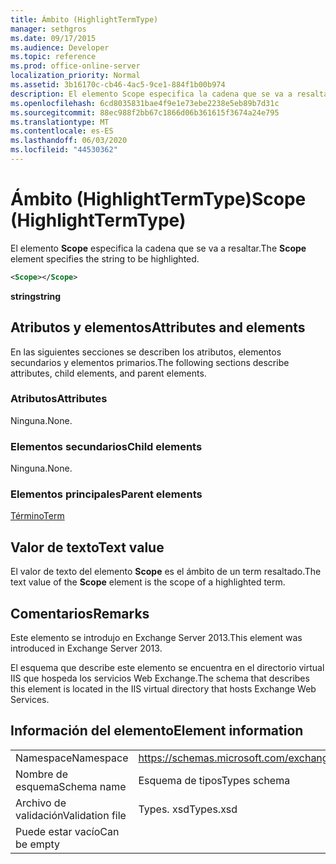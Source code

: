 ```yaml
---
title: Ámbito (HighlightTermType)
manager: sethgros
ms.date: 09/17/2015
ms.audience: Developer
ms.topic: reference
ms.prod: office-online-server
localization_priority: Normal
ms.assetid: 3b16170c-cb46-4ac5-9ce1-884f1b00b974
description: El elemento Scope especifica la cadena que se va a resaltar.
ms.openlocfilehash: 6cd8035831bae4f9e1e73ebe2238e5eb89b7d31c
ms.sourcegitcommit: 88ec988f2bb67c1866d06b361615f3674a24e795
ms.translationtype: MT
ms.contentlocale: es-ES
ms.lasthandoff: 06/03/2020
ms.locfileid: "44530362"
---
```

# <a name="scope-highlighttermtype"></a><span data-ttu-id="c4d03-103">Ámbito (HighlightTermType)</span><span class="sxs-lookup"><span data-stu-id="c4d03-103">Scope (HighlightTermType)</span></span>

<span data-ttu-id="c4d03-104">El elemento **Scope** especifica la cadena que se va a resaltar.</span><span class="sxs-lookup"><span data-stu-id="c4d03-104">The **Scope** element specifies the string to be highlighted.</span></span> 
  
```XML
<Scope></Scope>
```

 <span data-ttu-id="c4d03-105">**string**</span><span class="sxs-lookup"><span data-stu-id="c4d03-105">**string**</span></span>
## <a name="attributes-and-elements"></a><span data-ttu-id="c4d03-106">Atributos y elementos</span><span class="sxs-lookup"><span data-stu-id="c4d03-106">Attributes and elements</span></span>

<span data-ttu-id="c4d03-107">En las siguientes secciones se describen los atributos, elementos secundarios y elementos primarios.</span><span class="sxs-lookup"><span data-stu-id="c4d03-107">The following sections describe attributes, child elements, and parent elements.</span></span>
  
### <a name="attributes"></a><span data-ttu-id="c4d03-108">Atributos</span><span class="sxs-lookup"><span data-stu-id="c4d03-108">Attributes</span></span>

<span data-ttu-id="c4d03-109">Ninguna.</span><span class="sxs-lookup"><span data-stu-id="c4d03-109">None.</span></span>
  
### <a name="child-elements"></a><span data-ttu-id="c4d03-110">Elementos secundarios</span><span class="sxs-lookup"><span data-stu-id="c4d03-110">Child elements</span></span>

<span data-ttu-id="c4d03-111">Ninguna.</span><span class="sxs-lookup"><span data-stu-id="c4d03-111">None.</span></span>
  
### <a name="parent-elements"></a><span data-ttu-id="c4d03-112">Elementos principales</span><span class="sxs-lookup"><span data-stu-id="c4d03-112">Parent elements</span></span>

[<span data-ttu-id="c4d03-113">Término</span><span class="sxs-lookup"><span data-stu-id="c4d03-113">Term</span></span>](term.md)
  
## <a name="text-value"></a><span data-ttu-id="c4d03-114">Valor de texto</span><span class="sxs-lookup"><span data-stu-id="c4d03-114">Text value</span></span>

<span data-ttu-id="c4d03-115">El valor de texto del elemento **Scope** es el ámbito de un term resaltado.</span><span class="sxs-lookup"><span data-stu-id="c4d03-115">The text value of the **Scope** element is the scope of a highlighted term.</span></span> 
  
## <a name="remarks"></a><span data-ttu-id="c4d03-116">Comentarios</span><span class="sxs-lookup"><span data-stu-id="c4d03-116">Remarks</span></span>

<span data-ttu-id="c4d03-117">Este elemento se introdujo en Exchange Server 2013.</span><span class="sxs-lookup"><span data-stu-id="c4d03-117">This element was introduced in Exchange Server 2013.</span></span>
  
<span data-ttu-id="c4d03-118">El esquema que describe este elemento se encuentra en el directorio virtual IIS que hospeda los servicios Web Exchange.</span><span class="sxs-lookup"><span data-stu-id="c4d03-118">The schema that describes this element is located in the IIS virtual directory that hosts Exchange Web Services.</span></span>
  
## <a name="element-information"></a><span data-ttu-id="c4d03-119">Información del elemento</span><span class="sxs-lookup"><span data-stu-id="c4d03-119">Element information</span></span>

|||
|:-----|:-----|
|<span data-ttu-id="c4d03-120">Namespace</span><span class="sxs-lookup"><span data-stu-id="c4d03-120">Namespace</span></span>  <br/> |https://schemas.microsoft.com/exchange/services/2006/types  <br/> |
|<span data-ttu-id="c4d03-121">Nombre de esquema</span><span class="sxs-lookup"><span data-stu-id="c4d03-121">Schema name</span></span>  <br/> |<span data-ttu-id="c4d03-122">Esquema de tipos</span><span class="sxs-lookup"><span data-stu-id="c4d03-122">Types schema</span></span>  <br/> |
|<span data-ttu-id="c4d03-123">Archivo de validación</span><span class="sxs-lookup"><span data-stu-id="c4d03-123">Validation file</span></span>  <br/> |<span data-ttu-id="c4d03-124">Types. xsd</span><span class="sxs-lookup"><span data-stu-id="c4d03-124">Types.xsd</span></span>  <br/> |
|<span data-ttu-id="c4d03-125">Puede estar vacío</span><span class="sxs-lookup"><span data-stu-id="c4d03-125">Can be empty</span></span>  <br/> ||
   

